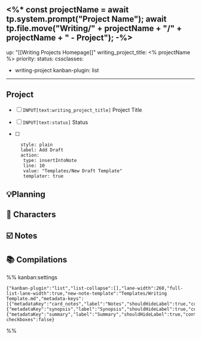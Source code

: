 <%* 
const projectName = await tp.system.prompt("Project Name");
await tp.file.move("Writing/" + projectName + "/" + projectName + " - Project");
-%>
---
up: "[[Writing Projects Homepage]]"
writing_project_title: <% projectName %>
priority:
status:
cssclasses:
  - writing-project
kanban-plugin: list
---

## Project

- [ ] `INPUT[text:writing_project_title]` Project Title
- [ ] `INPUT[text:status]` Status
- [ ] ```meta-bind-button
	style: plain
	label: Add Draft
	action:
	 type: insertIntoNote
	 line: 10
	 value: "Templates/New Draft Template"
	 templater: true
	```



## 💡Planning



## 👫 Characters



## ☑️ Notes



## 📚 Compilations





%% kanban:settings
```
{"kanban-plugin":"list","list-collapse":[],"lane-width":260,"full-list-lane-width":true,"new-note-template":"Templates/Writing Template.md","metadata-keys":[{"metadataKey":"card_notes","label":"Notes","shouldHideLabel":true,"containsMarkdown":false},{"metadataKey":"synopsis","label":"Synopsis","shouldHideLabel":true,"containsMarkdown":false},{"metadataKey":"summary","label":"Summary","shouldHideLabel":true,"containsMarkdown":false}],"show-checkboxes":false}
```
%%